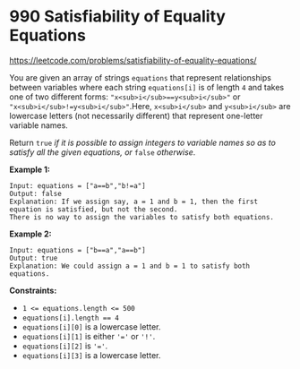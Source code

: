 ﻿# 990 Satisfiability of Equality Equations

https://leetcode.com/problems/satisfiability-of-equality-equations/

You are given an array of strings `equations` that represent relationships between variables where each string `equations[i]` is of length `4` and takes one of two different forms: `"x<sub>i</sub>==y<sub>i</sub>"` or `"x<sub>i</sub>!=y<sub>i</sub>"`.Here, `x<sub>i</sub>` and `y<sub>i</sub>` are lowercase letters (not necessarily different) that represent one-letter variable names.

Return `true` *if it is possible to assign integers to variable names so as to satisfy all the given equations, or* `false` *otherwise*.

**Example 1:**

```
Input: equations = ["a==b","b!=a"]
Output: false
Explanation: If we assign say, a = 1 and b = 1, then the first equation is satisfied, but not the second.
There is no way to assign the variables to satisfy both equations.

```

**Example 2:**

```
Input: equations = ["b==a","a==b"]
Output: true
Explanation: We could assign a = 1 and b = 1 to satisfy both equations.

```

**Constraints:**

-   `1 <= equations.length <= 500`
-   `equations[i].length == 4`
-   `equations[i][0]` is a lowercase letter.
-   `equations[i][1]` is either `'='` or `'!'`.
-   `equations[i][2]` is `'='`.
-   `equations[i][3]` is a lowercase letter.
